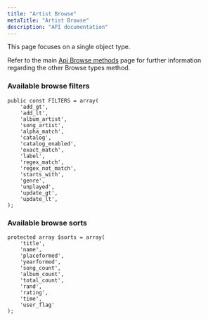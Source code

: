```yaml
---
title: "Artist Browse"
metaTitle: "Artist Browse"
description: "API documentation"
---
```


This page focuses on a single object type.

Refer to the main [Api Browse methods](https://ampache.org/api/api-browse) page for further information regarding the other Browse types method.

### Available browse filters

    public const FILTERS = array(
        'add_gt',
        'add_lt',
        'album_artist',
        'song_artist',
        'alpha_match',
        'catalog',
        'catalog_enabled',
        'exact_match',
        'label',
        'regex_match',
        'regex_not_match',
        'starts_with',
        'genre',
        'unplayed',
        'update_gt',
        'update_lt',
    );

### Available browse sorts

    protected array $sorts = array(
        'title',
        'name',
        'placeformed',
        'yearformed',
        'song_count',
        'album_count',
        'total_count',
        'rand',
        'rating',
        'time',
        'user_flag'
    );
